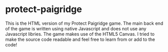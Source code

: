 protect-paigridge
=================

This is the HTML version of my Protect Paigridge game. The main back end of the game is written using native Javascript and does not use any Javascript libries. The game makes use of the HTML5 Canvas. I tried to make the source code readable and feel free to learn from or add to the code!
